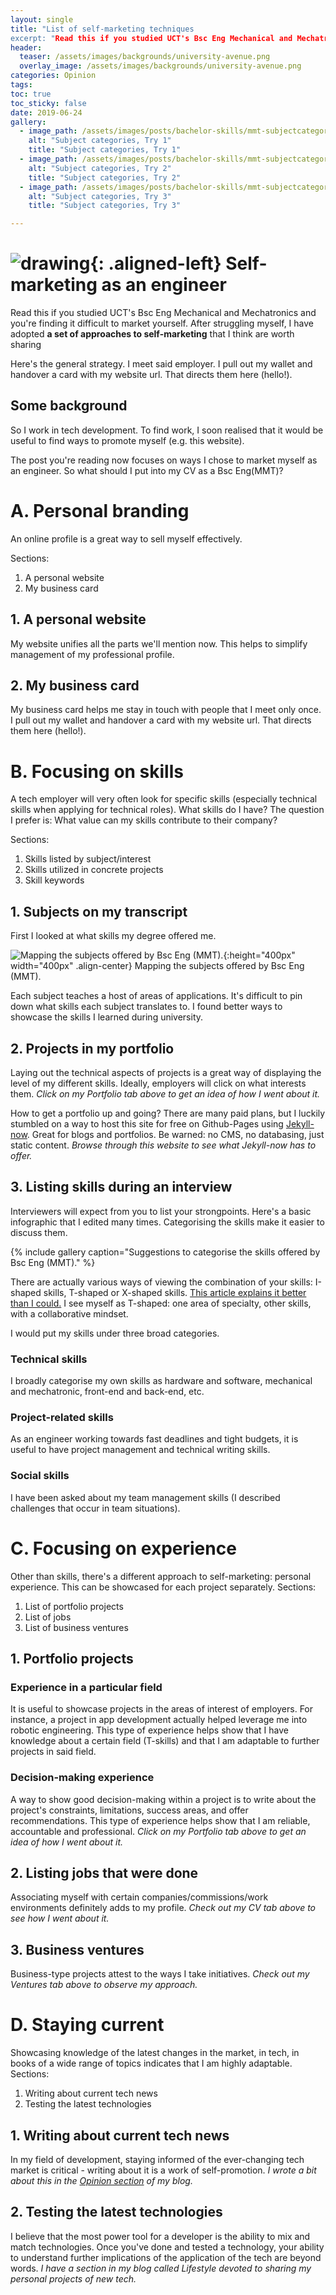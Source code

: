 ```yaml
---
layout: single
title: "List of self-marketing techniques
excerpt: "Read this if you studied UCT's Bsc Eng Mechanical and Mechatronics and you're finding it difficult to market yourself."
header:
  teaser: /assets/images/backgrounds/university-avenue.png
  overlay_image: /assets/images/backgrounds/university-avenue.png
categories: Opinion
tags:
toc: true
toc_sticky: false
date: 2019-06-24
gallery:
  - image_path: /assets/images/posts/bachelor-skills/mmt-subjectcategories1.png
    alt: "Subject categories, Try 1"
    title: "Subject categories, Try 1"
  - image_path: /assets/images/posts/bachelor-skills/mmt-subjectcategories2.png
    alt: "Subject categories, Try 2"
    title: "Subject categories, Try 2"
  - image_path: /assets/images/posts/bachelor-skills/mmt-subjectcategories3.png
    alt: "Subject categories, Try 3"
    title: "Subject categories, Try 3"

---
```

# ![drawing](/assets/images/favicon.jpg){: .aligned-left} Self-marketing as an engineer

Read this if you studied UCT's Bsc Eng Mechanical and Mechatronics and you're finding it difficult to market yourself. After struggling myself, I have adopted **a set of approaches to self-marketing** that I think are worth sharing

Here's the general strategy. I meet said employer. I pull out my wallet and handover a card with my website url. That directs them here (hello!).

## Some background

So I work in tech development. To find work, I soon realised that it would be useful to find ways to promote myself (e.g. this website).

The post you're reading now focuses on ways I chose to market myself as an engineer. So what should I put into my CV as a Bsc Eng(MMT)?

# A. Personal branding
An online profile is a great way to sell myself effectively.

Sections:
1. A personal website
2. My business card

## 1. A personal website
My website unifies all the parts we'll mention now. This helps to simplify management of my professional profile.

## 2. My business card
My business card helps me stay in touch with people that I meet only once. I pull out my wallet and handover a card with my website url. That directs them here (hello!).


# B. Focusing on skills
A tech employer will very often look for specific skills (especially technical skills when applying for technical roles).
What skills do I have? The question I prefer is: What value can my skills contribute to their company?

Sections:
1. Skills listed by subject/interest
2. Skills utilized in concrete projects
3. Skill keywords

## 1. Subjects on my transcript
First I looked at what skills my degree offered me.

![Mapping the subjects offered by Bsc Eng (MMT).](/assets/images/posts/bachelor-skills/mmt-subjectmap.png){:height="400px" width="400px" .align-center}
Mapping the subjects offered by Bsc Eng (MMT).

Each subject teaches a host of areas of applications. It's difficult to pin down what skills each subject translates to. I found better ways to showcase the skills I learned during university.

## 2. Projects in my portfolio
Laying out the technical aspects of projects is a great way of displaying the level of my different skills. Ideally, employers will click on what interests them. _Click on my Portfolio tab above to get an idea of how I went about it._

How to get a portfolio up and going? There are many paid plans, but I luckily stumbled on a way to host this site for free on Github-Pages using [Jekyll-now](https://github.com/barryclark/jekyll-now). Great for blogs and portfolios. Be warned: no CMS, no databasing, just static content. _Browse through this website to see what Jekyll-now has to offer._

## 3. Listing skills during an interview

Interviewers will expect from you to list your strongpoints. Here's a basic infographic that I edited many times. Categorising the skills make it easier to discuss them.

{% include gallery caption="Suggestions to categorise the skills offered by Bsc Eng (MMT)." %}

There are actually various ways of viewing the combination of your skills: I-shaped skills, T-shaped or X-shaped skills. [This article explains it better than I could.](https://trydesignlab.com/blog/how-to-get-hired-understand-if-youre-an-i-t-or-x-s/)
I see myself as T-shaped: one area of specialty, other skills, with a collaborative mindset.

I would put my skills under three broad categories.

### Technical skills
I broadly categorise my own skills as hardware and software, mechanical and mechatronic, front-end and back-end, etc.

### Project-related skills
As an engineer working towards fast deadlines and tight budgets, it is useful to have project management and technical writing skills.

### Social skills
I have been asked about my team management skills (I described challenges that occur in team situations).

# C. Focusing on experience
Other than skills, there's a different approach to self-marketing: personal experience. This can be showcased for each project separately.
Sections:
1. List of portfolio projects
2. List of jobs
3. List of business ventures

## 1. Portfolio projects
### Experience in a particular field
It is useful to showcase projects in the areas of interest of employers. For instance, a project in app development actually helped leverage me into robotic engineering. This type of experience helps show that I have knowledge about a certain field (T-skills) and that I am adaptable to further projects in said field.

### Decision-making experience
A way to show good decision-making within a project is to write about the project's constraints, limitations, success areas, and offer recommendations. This type of experience helps show that I am reliable, accountable and professional. _Click on my Portfolio tab above to get an idea of how I went about it._

## 2. Listing jobs that were done
Associating myself with certain companies/commissions/work environments definitely adds to my profile. _Check out my CV tab above to see how I went about it._

## 3. Business ventures
Business-type projects attest to the ways I take initiatives. _Check out my Ventures tab above to observe my approach._

# D. Staying current
Showcasing knowledge of the latest changes in the market, in tech, in books of a wide range of topics indicates that I am highly adaptable.
Sections:
1. Writing about current tech news
2. Testing the latest technologies

## 1. Writing about current tech news
In my field of development, staying informed of the ever-changing tech market is critical - writing about it is a work of self-promotion. _I wrote a bit about this in the [Opinion section](https://thomascarstens.github.io/#opinion) of my blog._

## 2. Testing the latest technologies
I believe that the most power tool for a developer is the ability to mix and match technologies. Once you've done and tested a technology, your ability to understand further implications of the application of the tech are beyond words.
_I have a section in my blog called Lifestyle devoted to sharing my personal projects of new tech._

